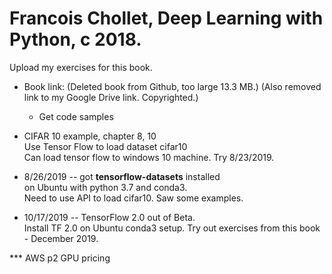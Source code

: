 # Francois Chollet, Deep Learning with Python, c 2018.  

Upload my exercises for this book.

 * Book link:
   (Deleted book from Github, too large 13.3 MB.)
   (Also removed link to my Google Drive link.  Copyrighted.)
   * Get code samples

  * CIFAR 10 example, chapter 8, 10  
      Use Tensor Flow to load dataset cifar10  
      Can load tensor flow to windows 10 machine. Try 8/23/2019.  

  * 8/26/2019 -- got **tensorflow-datasets** installed   
      on Ubuntu with python 3.7 and conda3.  
      Need to use API to load cifar10.  Saw some examples.  

 * 10/17/2019 -- TensorFlow 2.0 out of Beta.  
      Install TF 2.0 on Ubuntu conda3 setup.
      Try out exercises from this book - December 2019. 
      
 *** AWS p2 GPU pricing       
